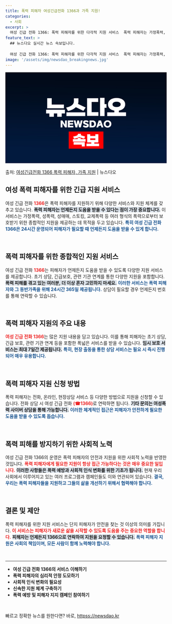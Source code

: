 ```yaml
---
title: 폭력 피해자 여성긴급전화 1366과 가족 지원!
categories:
  - 사회
excerpt: >
  여성 긴급 전화 1366: 폭력 피해자를 위한 다각적 지원 서비스  폭력 피해자는 가정폭력, 성폭력, 성매매…
feature_text: >
  ## 뉴스다오 실시간 뉴스 속보입니다.

  여성 긴급 전화 1366: 폭력 피해자를 위한 다각적 지원 서비스  폭력 피해자는 가정폭력, 성폭력, 성매매…
image: '/assets/img/newsdao_breakingnews.jpg'
---
```


![뉴스다오 속보](/assets/img/newsdao_breakingnews.jpg)

<p>출처: <a href="httpss://newsdao.kr/4994" rel="dofollow">여성긴급전화 1366 폭력 피해자, 가족 지원</a> | 뉴스다오</p>

<h2 data-ke-size="size26">여성 폭력 피해자를 위한 긴급 지원 서비스</h2>

<p data-ke-size="size16">여성 긴급 전화 <b><span style="color: #ee2323;">1366</span></b>은 폭력 피해자를 지원하기 위해 다양한 서비스와 지원 체계를 갖추고 있습니다. <b><span style="background-color: #21538527;">폭력 피해자는 언제든지 도움을 받을 수 있다는 점이 가장 중요합니다.</span></b> 이 서비스는 가정폭력, 성폭력, 성매매, 스토킹, 교제폭력 등 여러 형식의 폭력으로부터 보호받기 위한 종합적인 지원을 제공하는 데 목적을 두고 있습니다. <b><span style="color: #1a5490;">특히 여성 긴급 전화 1366은 24시간 운영되어 피해자가 필요할 때 언제든지 도움을 받을 수 있게 합니다.</span></b></p>

<p data-ke-size="size16">&nbsp;</p>

<h2 data-ke-size="size26">폭력 피해자를 위한 종합적인 지원 서비스</h2>

<p data-ke-size="size16">여성 긴급 전화 <b><span style="color: #ee2323;">1366</span></b>는 피해자가 언제든지 도움을 받을 수 있도록 다양한 지원 서비스를 제공합니다. 초기 상담, 긴급보호, 관련 기관 연계를 통한 다양한 지원을 포함합니다. <b><span style="background-color: #21538527;">폭력 피해를 겪고 있는 여러분, 더 이상 혼자 고민하지 마세요.</span></b> <b><span style="color: #1a5490;">이러한 서비스는 폭력 피해자와 그 동반가족을 위해 24시간 365일 제공됩니다.</span></b> 상담이 필요할 경우 언제든지 번호를 통해 연락할 수 있습니다.</p>

<p data-ke-size="size16">&nbsp;</p>

<h2 data-ke-size="size26">폭력 피해자 지원의 주요 내용</h2>

<p data-ke-size="size16"><b><span style="color: #ee2323;">여성 긴급 전화 1366</span></b>는 많은 지원 내용을 담고 있습니다. 이를 통해 피해자는 초기 상담, 긴급 보호, 관련 기관 연계 등을 포함한 폭넓은 서비스를 받을 수 있습니다. <b><span style="background-color: #21538527;">임시 보호 서비스는 최대 7일간 제공됩니다.</span></b> <b><span style="color: #1a5490;">특히, 현장 출동을 통한 상담 서비스는 필요 시 즉시 진행되어 매우 유용합니다.</span></b></p>

<p data-ke-size="size16">&nbsp;</p>

<h2 data-ke-size="size26">폭력 피해자 지원 신청 방법</h2>

<p data-ke-size="size16">폭력 피해자는 전화, 온라인, 현장상담 서비스 등 다양한 방법으로 지원을 신청할 수 있습니다. 전화 상담 시 여성 긴급 전화 <b><span style="color: #ee2323;">(☎1366)</span></b>로 연락하면 됩니다. <b><span style="background-color: #21538527;">기타 문의는 여성폭력 사이버 상담을 통해 가능합니다.</span></b> <b><span style="color: #1a5490;">이러한 체계적인 접근은 피해자가 안전하게 필요한 도움을 받을 수 있도록 돕습니다.</span></b></p>

<p data-ke-size="size16">&nbsp;</p>

<h2 data-ke-size="size26">폭력 피해를 방지하기 위한 사회적 노력</h2>

<p data-ke-size="size16">여성 긴급 전화 1366의 운영은 폭력 피해자의 안전과 지원을 위한 사회적 노력을 반영한 것입니다. <b><span style="color: #ee2323;">폭력 피해자에게 필요한 지원이 항상 접근 가능하다는 것은 매우 중요한 일입니다.</span></b> <b><span style="background-color: #21538527;">이러한 사항들은 폭력 예방과 사회적 인식 변화를 위한 기초가 됩니다.</span></b> 현재 우리 사회에서 이루어지고 있는 여러 프로그램과 캠페인들도 이와 연관되어 있습니다. <b><span style="color: #1a5490;">결국, 우리는 폭력 피해자들을 지원하고 그들의 삶을 개선하기 위해서 협력해야 합니다.</span></b></p>

<p data-ke-size="size16">&nbsp;</p>

<h2 data-ke-size="size26">결론 및 제안</h2>

<p data-ke-size="size16">폭력 피해자를 위한 지원 서비스는 단지 피해자가 안전을 찾는 것 이상의 의미를 가집니다. <b><span style="color: #ee2323;">이 서비스는 피해자가 새로운 삶을 시작할 수 있도록 도움을 주는 중요한 역할을 합니다.</span></b> <b><span style="background-color: #21538527;">피해자는 언제든지 1366으로 연락하여 지원을 요청할 수 있습니다.</span></b> <b><span style="color: #1a5490;">폭력 피해자 지원은 사회의 책임이며, 모든 사람이 함께 노력해야 합니다.</span></b> </p>

<p data-ke-size="size16">&nbsp;</p>

<hr />

<ul>
    <li><b>여성 긴급 전화 1366의 서비스 이해하기</b></li>
    <li><b>폭력 피해자의 심리적 안정 도모하기</b></li>
    <li><b>사회적 인식 변화의 필요성</b></li>
    <li><b>신속한 지원 체계 구축하기</b></li>
    <li><b>폭력 예방 및 피해자 지지 캠페인 참여하기</b></li>
</ul>

<p data-ke-size="size16">&nbsp;</p> 

빠르고 정확한 뉴스를 원한다면? 바로, <a href="httpss://newsdao.kr" rel="dofollow">httpss://newsdao.kr</a>


